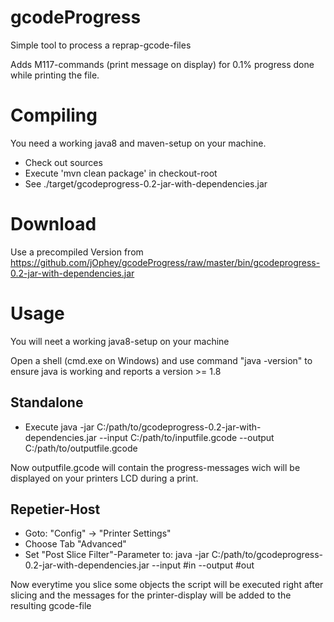 # gcodeProgress
Simple tool to process a reprap-gcode-files

Adds M117-commands (print message on display) for 0.1% progress done while printing the file.

# Compiling
You need a working java8 and maven-setup on your machine.
- Check out sources
- Execute 'mvn clean package' in checkout-root
- See ./target/gcodeprogress-0.2-jar-with-dependencies.jar

# Download
Use a precompiled Version from
https://github.com/jOphey/gcodeProgress/raw/master/bin/gcodeprogress-0.2-jar-with-dependencies.jar

# Usage
You will neet a working java8-setup on your machine

Open a shell (cmd.exe on Windows) and use command "java -version" to ensure java is working and reports a version >= 1.8

## Standalone
- Execute
java -jar C:/path/to/gcodeprogress-0.2-jar-with-dependencies.jar --input C:/path/to/inputfile.gcode --output C:/path/to/outputfile.gcode

Now outputfile.gcode will contain the progress-messages wich will be displayed on your printers LCD during a print.


## Repetier-Host
- Goto: "Config" -> "Printer Settings"
- Choose Tab "Advanced"
- Set "Post Slice Filter"-Parameter to:
java -jar C:/path/to/gcodeprogress-0.2-jar-with-dependencies.jar --input #in --output #out

Now everytime you slice some objects the script will be executed right after slicing and the messages for the printer-display will be added to the resulting gcode-file
